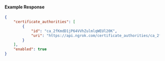 <!-- Code generated for API Clients. DO NOT EDIT. -->

#### Example Response

```json
{
	"certificate_authorities": [
		{
			"id": "ca_2fKmdD1jP64VVhZulmlqWEUl20K",
			"uri": "https://api.ngrok.com/certificate_authorities/ca_2fKmdD1jP64VVhZulmlqWEUl20K"
		}
	],
	"enabled": true
}
```
